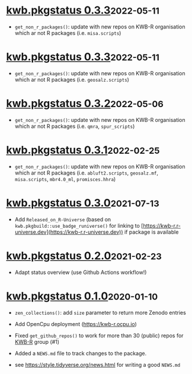 # [kwb.pkgstatus 0.3.3](https://github.com/KWB-R/kwb.pkgstatus/releases/tag/v0.3.3)<small>2022-05-11</small>

* `get_non_r_packages()`: update with new repos on KWB-R organisation which ar not 
R packages (i.e. `misa.scripts`)

# [kwb.pkgstatus 0.3.3](https://github.com/KWB-R/kwb.pkgstatus/releases/tag/v0.3.3)<small>2022-05-11</small>

* `get_non_r_packages()`: update with new repos on KWB-R organisation which ar not 
R packages (i.e. `geosalz.scripts`)


# [kwb.pkgstatus 0.3.2](https://github.com/KWB-R/kwb.pkgstatus/releases/tag/v0.3.2)<small>2022-05-06</small>

* `get_non_r_packages()`: update with new repos on KWB-R organisation which ar not 
R packages (i.e. `qmra`, `spur_scripts`)

# [kwb.pkgstatus 0.3.1](https://github.com/KWB-R/kwb.pkgstatus/releases/tag/v0.3.1)<small>2022-02-25</small>

* `get_non_r_packages()`: update with new repos on KWB-R organisation which ar not 
R packages (i.e. `abluft2.scripts`, `geosalz.mf`, `misa.scripts`, `mbr4.0_ml`, 
`promisces.hhra`)

# [kwb.pkgstatus 0.3.0](https://github.com/KWB-R/kwb.pkgstatus/releases/tag/v0.3.0)<small>2021-07-13</small>

* Add `Released_on_R-Universe` (based on `kwb.pkgbuild::use_badge_runiverse()` 
for linking to [https://kwb-r.r-universe.dev](https://kwb-r.r-universe.dev))
if package is available 

# [kwb.pkgstatus 0.2.0](https://github.com/KWB-R/kwb.pkgstatus/releases/tag/v0.2.0)<small>2021-02-23</small>

* Adapt status overview (use Github Actions workflow!)

# [kwb.pkgstatus 0.1.0](https://github.com/KWB-R/kwb.pkgstatus/releases/tag/v0.1.0)<small>2020-01-10</small>

* `zen_collections()`: add `size` parameter to return more Zenodo entries 

* Add OpenCpu deployment (https://kwb-r.ocpu.io)   

* Fixed `get_github_repos()` to work for more than 30 (public) repos for 
[KWB-R](https://github.com/KWB-R) group (#1)

* Added a `NEWS.md` file to track changes to the package.

* see https://style.tidyverse.org/news.html for writing a good `NEWS.md`


